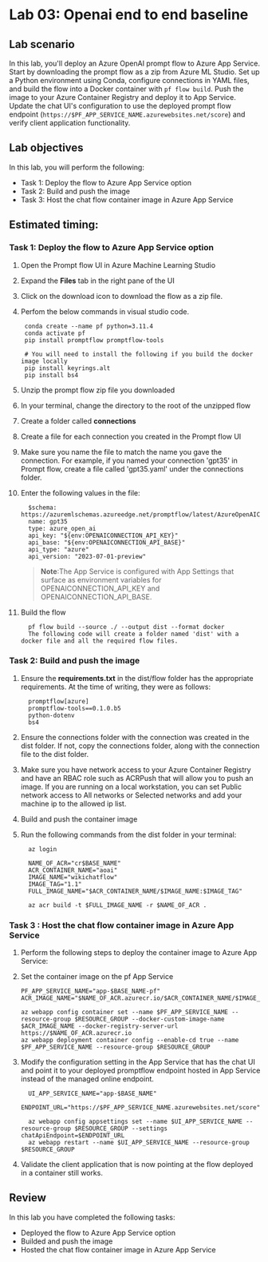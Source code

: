 # Lab 03: Openai end to end baseline

## Lab scenario
In this lab, you'll deploy an Azure OpenAI prompt flow to Azure App Service. Start by downloading the prompt flow as a zip from Azure ML Studio. Set up a Python environment using Conda, configure connections in YAML files, and build the flow into a Docker container with `pf flow build`. Push the image to your Azure Container Registry and deploy it to App Service. Update the chat UI's configuration to use the deployed prompt flow endpoint (`https://$PF_APP_SERVICE_NAME.azurewebsites.net/score`) and verify client application functionality.

## Lab objectives
In this lab, you will perform the following:
- Task 1: Deploy the flow to Azure App Service option
- Task 2: Build and push the image
- Task 3: Host the chat flow container image in Azure App Service

## Estimated timing:

### Task 1: Deploy the flow to Azure App Service option

1. Open the Prompt flow UI in Azure Machine Learning Studio

2. Expand the **Files** tab in the right pane of the UI

3. Click on the download icon to download the flow as a zip file.

4. Perfom the below commands in visual studio code.

   ```
    conda create --name pf python=3.11.4
    conda activate pf
    pip install promptflow promptflow-tools
    
    # You will need to install the following if you build the docker image locally
    pip install keyrings.alt
    pip install bs4
   
    ```

5. Unzip the prompt flow zip file you downloaded

6. In your terminal, change the directory to the root of the unzipped flow

7. Create a folder called **connections**

8. Create a file for each connection you created in the Prompt flow UI

9. Make sure you name the file to match the name you gave the connection. For example, if you named your connection 'gpt35' in Prompt flow, create a file called 'gpt35.yaml' under the connections folder.

10. Enter the following values in the file:

    ```
      $schema: https://azuremlschemas.azureedge.net/promptflow/latest/AzureOpenAIConnection.schema.json
      name: gpt35
      type: azure_open_ai
      api_key: "${env:OPENAICONNECTION_API_KEY}"
      api_base: "${env:OPENAICONNECTION_API_BASE}"
      api_type: "azure"
      api_version: "2023-07-01-preview"

    ```
    >**Note**:The App Service is configured with App Settings that surface as environment variables for OPENAICONNECTION_API_KEY and OPENAICONNECTION_API_BASE.

11. Build the flow
    
    ```
      pf flow build --source ./ --output dist --format docker
      The following code will create a folder named 'dist' with a docker file and all the required flow files.

    ```

### Task 2: Build and push the image

1. Ensure the **requirements.txt** in the dist/flow folder has the appropriate requirements. At the time of writing, they were as follows:

    ```
      promptflow[azure]
      promptflow-tools==0.1.0.b5
      python-dotenv
      bs4
    ```
2. Ensure the connections folder with the connection was created in the dist folder. If not, copy the connections folder, along with the connection file to the dist folder.

3. Make sure you have network access to your Azure Container Registry and have an RBAC role such as ACRPush that will allow you to push an image. If you are running on a local workstation, you can set Public network access to All networks or Selected networks and add your machine ip to the allowed ip list.

4. Build and push the container image

5. Run the following commands from the dist folder in your terminal:

    ```
      az login
      
      NAME_OF_ACR="cr$BASE_NAME"
      ACR_CONTAINER_NAME="aoai"
      IMAGE_NAME="wikichatflow"
      IMAGE_TAG="1.1"
      FULL_IMAGE_NAME="$ACR_CONTAINER_NAME/$IMAGE_NAME:$IMAGE_TAG"
      
      az acr build -t $FULL_IMAGE_NAME -r $NAME_OF_ACR .
    
    ```
### Task 3 : Host the chat flow container image in Azure App Service

1. Perform the following steps to deploy the container image to Azure App Service:

2. Set the container image on the pf App Service

    ```
    PF_APP_SERVICE_NAME="app-$BASE_NAME-pf"
    ACR_IMAGE_NAME="$NAME_OF_ACR.azurecr.io/$ACR_CONTAINER_NAME/$IMAGE_NAME:$IMAGE_TAG"
    
    az webapp config container set --name $PF_APP_SERVICE_NAME --resource-group $RESOURCE_GROUP --docker-custom-image-name $ACR_IMAGE_NAME --docker-registry-server-url https://$NAME_OF_ACR.azurecr.io
    az webapp deployment container config --enable-cd true --name $PF_APP_SERVICE_NAME --resource-group $RESOURCE_GROUP
    ```
    
3. Modify the configuration setting in the App Service that has the chat UI and point it to your deployed promptflow endpoint hosted in App Service instead of the managed online endpoint.

    ```
      UI_APP_SERVICE_NAME="app-$BASE_NAME"
      ENDPOINT_URL="https://$PF_APP_SERVICE_NAME.azurewebsites.net/score"
      
      az webapp config appsettings set --name $UI_APP_SERVICE_NAME --resource-group $RESOURCE_GROUP --settings chatApiEndpoint=$ENDPOINT_URL
      az webapp restart --name $UI_APP_SERVICE_NAME --resource-group $RESOURCE_GROUP
    ```
4. Validate the client application that is now pointing at the flow deployed in a container still works.

## Review
In this lab you have completed the following tasks:
- Deployed the flow to Azure App Service option
- Builded and push the image
- Hosted the chat flow container image in Azure App Service
